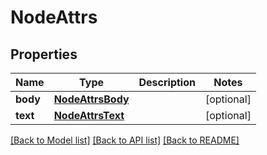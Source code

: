 # NodeAttrs

## Properties
Name | Type | Description | Notes
------------ | ------------- | ------------- | -------------
**body** | [**NodeAttrsBody**](NodeAttrsBody.md) |  | [optional] 
**text** | [**NodeAttrsText**](NodeAttrsText.md) |  | [optional] 

[[Back to Model list]](../README.md#documentation-for-models) [[Back to API list]](../README.md#documentation-for-api-endpoints) [[Back to README]](../README.md)

